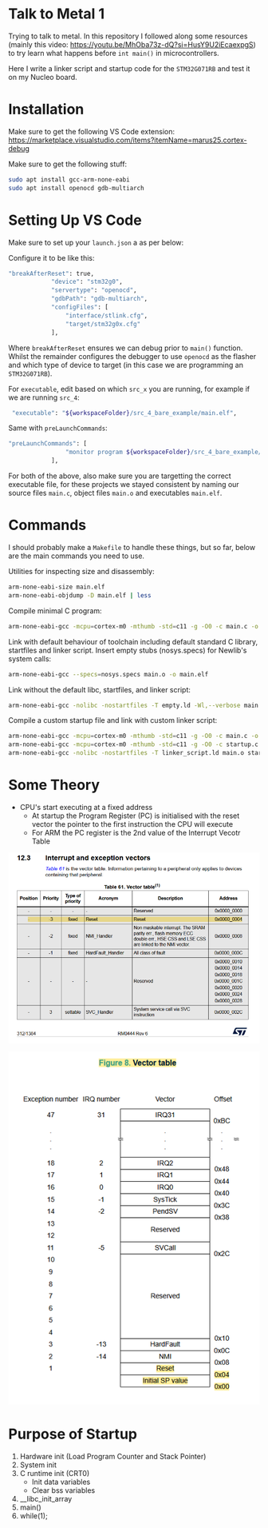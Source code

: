 # Talk to Metal 1
Trying to talk to metal. In this repository I followed along some resources (mainly this video: https://youtu.be/MhOba73z-dQ?si=HusY9U2iEcaexpgS) to try learn what happens before `int main()` in microcontrollers.

Here I write a linker script and startup code for the `STM32G071RB` and test it on my Nucleo board.

# Installation
Make sure to get the following VS Code extension: https://marketplace.visualstudio.com/items?itemName=marus25.cortex-debug

Make sure to get the following stuff:

```sh
sudo apt install gcc-arm-none-eabi
sudo apt install openocd gdb-multiarch
```

# Setting Up VS Code
Make sure to set up your `launch.json` a as per below:

Configure it to be like this:
```sh
"breakAfterReset": true,
            "device": "stm32g0",
            "servertype": "openocd",
            "gdbPath": "gdb-multiarch",
            "configFiles": [
                "interface/stlink.cfg",
                "target/stm32g0x.cfg"
            ],
```

Where `breakAfterReset` ensures we can debug prior to `main()` function. Whilst the remainder configures the debugger to use `openocd` as the flasher and which type of device to target (in this case we are programming an `STM32G071RB`).

For `executable`, edit based on which `src_x` you are running, for example if we are running `src_4`:
```sh
 "executable": "${workspaceFolder}/src_4_bare_example/main.elf",
 ```

Same with  `preLaunchCommands`:
```sh
"preLaunchCommands": [
                "monitor program ${workspaceFolder}/src_4_bare_example/main.elf verify reset"
            ],
```

For both of the above, also make sure you are targetting the correct executable file, for these projects we stayed consistent by naming our source files `main.c`, object files `main.o` and executables `main.elf`.

# Commands
I should probably make a `Makefile` to handle these things, but so far, below are the main commands you need to use.

Utilities for inspecting size and disassembly:
```sh
arm-none-eabi-size main.elf
arm-none-eabi-objdump -D main.elf | less
```

Compile minimal C program:
```sh
arm-none-eabi-gcc -mcpu=cortex-m0 -mthumb -std=c11 -g -O0 -c main.c -o main.o
```

Link with default behaviour of toolchain including default standard C library, startfiles and linker script. Insert empty stubs (nosys.specs) for Newlib's system calls:
```sh
arm-none-eabi-gcc --specs=nosys.specs main.o -o main.elf
```

Link without the default libc, startfiles, and linker script:
```sh
arm-none-eabi-gcc -nolibc -nostartfiles -T empty.ld -Wl,--verbose main.o -o main.elf
```

Compile a custom startup file and link with custom linker script:
```sh
arm-none-eabi-gcc -mcpu=cortex-m0 -mthumb -std=c11 -g -O0 -c main.c -o main.o
arm-none-eabi-gcc -mcpu=cortex-m0 -mthumb -std=c11 -g -O0 -c startup.c -o startup.o
arm-none-eabi-gcc -nolibc -nostartfiles -T linker_script.ld main.o startup.o -o main.elf
```

# Some Theory
- CPU's start executing at a fixed address
    - At startup the Program Register (PC) is initialised with the reset vector the pointer to the first instruction the CPU will execute
    - For ARM the PC register is the 2nd value of the Interrupt Vecotr Table 

![vector table](images/vector_table_st.png "Interrupt Vector Table from ST's reference manual")

![vecotor table](images/vector_table_arm.png "Interrupt Vector Table from ST's programmer reference manual")

# Purpose of Startup
1. Hardware init (Load Program Counter and Stack Pointer)
2. System init
3. C runtime init (CRT0)
    - Init data variables
    - Clear bss variables
4. __libc_init_array
5. main()
6. while(1);